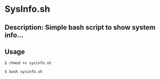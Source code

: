 # SysInfo.sh
## Description: Simple bash script to show system info...

## Usage

```console
$ chmod +x sysinfo.sh

$ bash sysinfo.sh
```
